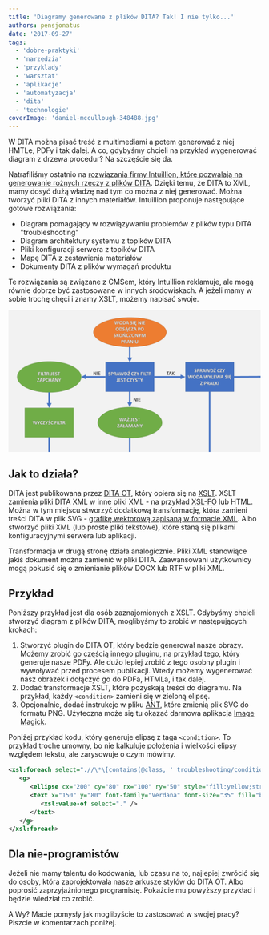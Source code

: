 ```yaml
---
title: 'Diagramy generowane z plików DITA? Tak! I nie tylko...'
authors: pensjonatus
date: '2017-09-27'
tags:
  - 'dobre-praktyki'
  - 'narzedzia'
  - 'przyklady'
  - 'warsztat'
  - 'aplikacje'
  - 'automatyzacja'
  - 'dita'
  - 'technologie'
coverImage: 'daniel-mccullough-348488.jpg'
---
```


W DITA można pisać treść z multimediami a potem generować z niej HMTLe, PDFy i
tak dalej. A co, gdybyśmy chcieli na przykład wygenerować diagram z drzewa
procedur? Na szczęście się da.

<!--truncate-->

Natrafiliśmy ostatnio na
[rozwiązania firmy Intuillion, które pozwalają na generowanie rożnych rzeczy z plików DITA](http://intuillion.com/products/content-automation/overview/).
Dzięki temu, że DITA to XML, mamy dosyć dużą władzę nad tym co można z niej
generować. Można tworzyć pliki DITA z innych materiałów. Intuillion proponuje
następujące gotowe rozwiązania:

- Diagram pomagający w rozwiązywaniu problemów z plików typu DITA
  "troubleshooting"
- Diagram architektury systemu z topików DITA
- Pliki konfiguracji serwera z topików DITA
- Mapę DITA z zestawienia materiałów
- Dokumenty DITA z plików wymagań produktu

Te rozwiązania są związane z CMSem, który Intuillion reklamuje, ale mogą równie
dobrze być zastosowane w innych środowiskach. A jeżeli mamy w sobie trochę chęci
i znamy XSLT, możemy napisać swoje.

![](images/dita-diagram-1.png)

## Jak to działa?

DITA jest publikowana przez
[DITA OT](https://en.wikipedia.org/wiki/DITA_Open_Toolkit), który opiera się na
[XSLT](https://www.w3schools.com/xml/xsl_intro.asp). XSLT zamienia pliki DITA
XML w inne pliki XML - na przykład
[XSL-FO](https://en.wikipedia.org/wiki/XSL_Formatting_Objects) lub HTML. Można w
tym miejscu stworzyć dodatkową transformację, która zamieni treści DITA w plik
SVG -
[grafikę wektorową zapisaną w formacie XML](https://www.w3schools.com/graphics/svg_examples.asp).
Albo stworzyć pliki XML (lub proste pliki tekstowe), które staną się plikami
konfiguracyjnymi serwera lub aplikacji.

Transformacja w drugą stronę działa analogicznie. Pliki XML stanowiące jakiś
dokument można zamienić w pliki DITA. Zaawansowani użytkownicy mogą pokusić się
o zmienianie plików DOCX lub RTF w pliki XML.

## Przykład

Poniższy przykład jest dla osób zaznajomionych z XSLT. Gdybyśmy chcieli stworzyć
diagram z plików DITA, moglibyśmy to zrobić w następujących krokach:

1. Stworzyć plugin do DITA OT, który będzie generował nasze obrazy. Możemy
   zrobić go częścią innego pluginu, na przykład tego, który generuje nasze
   PDFy. Ale dużo lepiej zrobić z tego osobny plugin i wywoływać przed procesem
   publikacji. Wtedy możemy wygenerować nasz obrazek i dołączyć go do PDFa,
   HTMLa, i tak dalej.
2. Dodać transformacje XSLT, które pozyskają treści do diagramu. Na przykład,
   każdy `<condition>` zamieni się w zieloną elipsę.
3. Opcjonalnie, dodać instrukcje w pliku
   [ANT](https://en.wikipedia.org/wiki/Apache_Ant), które zmienią plik SVG do
   formatu PNG. Użyteczna może się tu okazać darmowa aplikacja
   [Image Magick](https://www.imagemagick.org/script/index.php).

Poniżej przykład kodu, który generuje elipsę z taga `<condition>`. To przykład
troche umowny, bo nie kalkuluje położenia i wielkości elipsy względem tekstu,
ale zarysowuje o czym mówimy.

```xml
<xsl:foreach select=".//\*\[contains(@class, ' troubleshooting/condition ')\]">
   <g>
      <ellipse cx="200" cy="80" rx="100" ry="50" style="fill:yellow;stroke:purple;stroke-width:2" />
      <text x="150" y="80" font-family="Verdana" font-size="35" fill="blue">
         <xsl:value-of select="." />
      </text>
   </g>
</xsl:foreach>
```

## Dla nie-programistów

Jeżeli nie mamy talentu do kodowania, lub czasu na to, najlepiej zwrócić się do
osoby, która zaprojektowała nasze arkusze stylów do DITA OT. Albo poprosić
zaprzyjaźnionego programistę. Pokażcie mu powyższy przykład i będzie wiedział co
zrobić.

A Wy? Macie pomysły jak moglibyście to zastosować w swojej pracy? Piszcie w
komentarzach poniżej.
